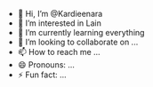 - 👋 Hi, I’m @Kardieenara
- 👀 I’m interested in Lain
- 🌱 I’m currently learning everything
- 💞️ I’m looking to collaborate on ...
- 📫 How to reach me ...
- 😄 Pronouns: ...
- ⚡ Fun fact: ...

<!---
Kardieenara/Kardieenara is a ✨ special ✨ repository because its `README.md` (this file) appears on your GitHub profile.
You can click the Preview link to take a look at your changes.
--->
